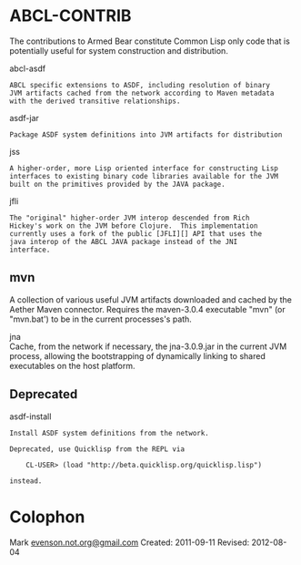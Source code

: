 ABCL-CONTRIB
============

The contributions to Armed Bear constitute Common Lisp only code that
is potentially useful for system construction and distribution.


abcl-asdf 

    ABCL specific extensions to ASDF, including resolution of binary
    JVM artifacts cached from the network according to Maven metadata
    with the derived transitive relationships.
    

asdf-jar

    Package ASDF system definitions into JVM artifacts for distribution
    

jss
    
    A higher-order, more Lisp oriented interface for constructing Lisp
    interfaces to existing binary code libraries available for the JVM
    built on the primitives provided by the JAVA package.
    
jfli

    The "original" higher-order JVM interop descended from Rich
    Hickey's work on the JVM before Clojure.  This implementation
    currently uses a fork of the public [JFLI][] API that uses the
    java interop of the ABCL JAVA package instead of the JNI
    interface.  
    
[jfli]: http://sourceforge.net/projects/jfli/
    
   
mvn
---
   
A collection of various useful JVM artifacts downloaded and cached
by the Aether Maven connector.  Requires the maven-3.0.4 executable
"mvn" (or "mvn.bat') to be in the current processes's path.
    
jna     
    Cache, from the network if necessary, the jna-3.0.9.jar in
    the current JVM process, allowing the bootstrapping of
    dynamically linking to shared executables on the host platform.


Deprecated
----------

asdf-install
    
    Install ASDF system definitions from the network.  
    
    Deprecated, use Quicklisp from the REPL via
    
        CL-USER> (load "http://beta.quicklisp.org/quicklisp.lisp")
       
    instead.

# Colophon

Mark <evenson.not.org@gmail.com>
Created:  2011-09-11
Revised:  2012-08-04


